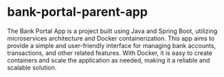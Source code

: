 # bank-portal-parent-app

The Bank Portal App is a project built using Java and Spring Boot, utilizing microservices architecture and Docker containerization. This app aims to provide a simple and user-friendly interface for managing bank accounts, transactions, and other related features. With Docker, it is easy to create containers and scale the application as needed, making it a reliable and scalable solution.
